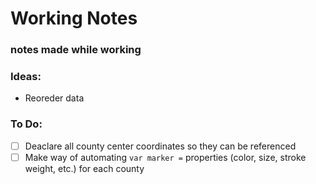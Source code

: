 # Working Notes
### notes made while working


### Ideas:
- Reoreder data


### To Do:
- [ ] Deaclare all county center coordinates so they can be referenced 
- [ ] Make way of automating `var marker =` properties (color, size, stroke weight, etc.) for each county